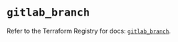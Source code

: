 # `gitlab_branch`

Refer to the Terraform Registry for docs: [`gitlab_branch`](https://registry.terraform.io/providers/gitlabhq/gitlab/17.7.1/docs/resources/branch).
